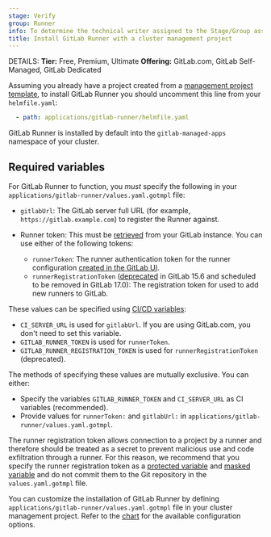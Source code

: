 ```yaml
---
stage: Verify
group: Runner
info: To determine the technical writer assigned to the Stage/Group associated with this page, see https://handbook.gitlab.com/handbook/product/ux/technical-writing/#assignments
title: Install GitLab Runner with a cluster management project
---
```


DETAILS:
**Tier:** Free, Premium, Ultimate
**Offering:** GitLab.com, GitLab Self-Managed, GitLab Dedicated

Assuming you already have a project created from a
[management project template](../../../../clusters/management_project_template.md), to install GitLab Runner you should
uncomment this line from your `helmfile.yaml`:

```yaml
  - path: applications/gitlab-runner/helmfile.yaml
```

GitLab Runner is installed by default into the `gitlab-managed-apps` namespace of your cluster.

## Required variables

For GitLab Runner to function, you _must_ specify the following in your
`applications/gitlab-runner/values.yaml.gotmpl` file:

- `gitlabUrl`: The GitLab server full URL (for example, `https://gitlab.example.com`)
  to register the Runner against.
- Runner token: This must be [retrieved](../../../../../ci/runners/_index.md) from your GitLab instance. You can use
  either of the following tokens:

  - `runnerToken`: The runner authentication token for the runner configuration [created in the GitLab UI](../../../../../ci/runners/runners_scope.md).
  - `runnerRegistrationToken` ([deprecated](https://gitlab.com/gitlab-org/gitlab/-/merge_requests/102681) in GitLab 15.6 and scheduled to be removed in GitLab 17.0): The registration token for used to add new runners to GitLab.

These values can be specified using [CI/CD variables](../../../../../ci/variables/_index.md):

- `CI_SERVER_URL` is used for `gitlabUrl`. If you are using GitLab.com, you don't need to set this variable.
- `GITLAB_RUNNER_TOKEN` is used for `runnerToken`.
- `GITLAB_RUNNER_REGISTRATION_TOKEN` is used for `runnerRegistrationToken` (deprecated).

The methods of specifying these values are mutually exclusive. You can either:

- Specify the variables `GITLAB_RUNNER_TOKEN` and `CI_SERVER_URL` as CI variables (recommended).
- Provide values for `runnerToken:` and `gitlabUrl:` in `applications/gitlab-runner/values.yaml.gotmpl`.

The runner registration token allows connection to a project by a runner and therefore should be treated as a secret to prevent malicious use and code exfiltration through a runner. For this reason, we recommend that you specify the runner registration token as a [protected variable](../../../../../ci/variables/_index.md#protect-a-cicd-variable) and [masked variable](../../../../../ci/variables/_index.md#mask-a-cicd-variable) and do not commit them to the Git repository in the `values.yaml.gotmpl` file.

You can customize the installation of GitLab Runner by defining
`applications/gitlab-runner/values.yaml.gotmpl` file in your cluster
management project. Refer to the
[chart](https://gitlab.com/gitlab-org/charts/gitlab-runner) for the
available configuration options.
